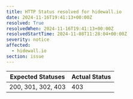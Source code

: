 ```yaml
---
title: HTTP Status resolved for hidewall.io
date: 2024-11-16T19:41:13+00:00Z
resolved: True
resolvedWhen: 2024-11-16T19:41:13+00:00Z
resolvedStartTime: 2024-11-08T11:28:04+00:00Z
severity: notice
affected:
  - hidewall.io
section: issue
---
```


| Expected Statuses | Actual Status  |
|-------------------|----------------|
| 200, 301, 302, 403 | 403 |
